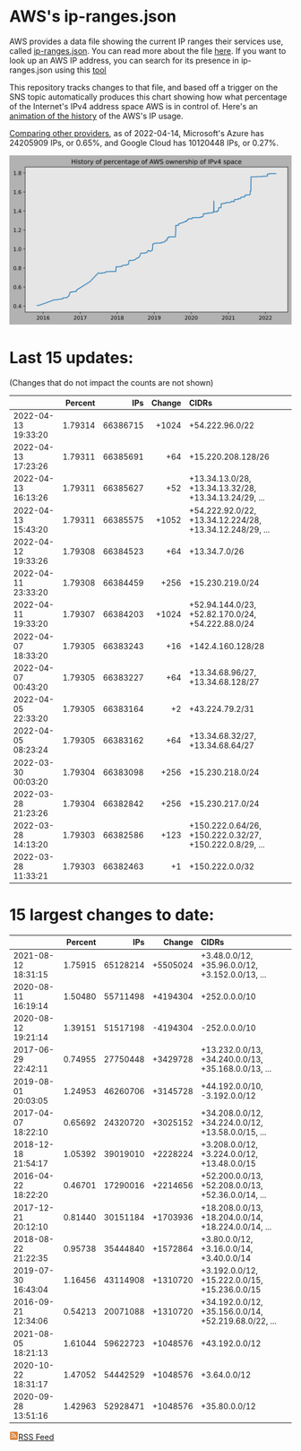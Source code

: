 # AWS's ip-ranges.json

AWS provides a data file showing the current IP ranges their
services use, called [ip-ranges.json](https://ip-ranges.amazonaws.com/ip-ranges.json).  You 
can read more about the file [here](https://docs.aws.amazon.com/general/latest/gr/aws-ip-ranges.html).  If you want to look up an AWS IP address, you can search for its presence in ip-ranges.json using this [tool](https://seligman.github.io/aws-ip-ranges/)

This repository tracks changes to that file, and based off a trigger on the SNS topic 
automatically produces this chart showing how what percentage of the Internet's IPv4 
address space AWS is in control of.  Here's an 
[animation of the history](https://youtu.be/Su25yl7eol8) of the AWS's IP usage.

[Comparing other providers](https://github.com/seligman/cloud_sizes), as of 2022-04-14, Microsoft's Azure has 24205909 IPs, or 0.65%, and Google Cloud has 10120448 IPs, or 0.27%.

![History of AWS](history_count.svg)

# Last 15 updates:

(Changes that do not impact the counts are not shown)

| | Percent | IPs | Change | CIDRs |
| :--- | ---: | ---: | ---: | :--- |
| 2022-04-13 19:33:20 | 1.79314 | 66386715 | +1024 | +54.222.96.0/22 |
| 2022-04-13 17:23:26 | 1.79311 | 66385691 | +64 | +15.220.208.128/26 |
| 2022-04-13 16:13:26 | 1.79311 | 66385627 | +52 | +13.34.13.0/28, +13.34.13.32/28, +13.34.13.24/29, ... |
| 2022-04-13 15:43:20 | 1.79311 | 66385575 | +1052 | +54.222.92.0/22, +13.34.12.224/28, +13.34.12.248/29, ... |
| 2022-04-12 19:33:26 | 1.79308 | 66384523 | +64 | +13.34.7.0/26 |
| 2022-04-11 23:33:20 | 1.79308 | 66384459 | +256 | +15.230.219.0/24 |
| 2022-04-11 19:33:20 | 1.79307 | 66384203 | +1024 | +52.94.144.0/23, +52.82.170.0/24, +54.222.88.0/24 |
| 2022-04-07 18:33:20 | 1.79305 | 66383243 | +16 | +142.4.160.128/28 |
| 2022-04-07 00:43:20 | 1.79305 | 66383227 | +64 | +13.34.68.96/27, +13.34.68.128/27 |
| 2022-04-05 22:33:20 | 1.79305 | 66383164 | +2 | +43.224.79.2/31 |
| 2022-04-05 08:23:24 | 1.79305 | 66383162 | +64 | +13.34.68.32/27, +13.34.68.64/27 |
| 2022-03-30 00:03:20 | 1.79304 | 66383098 | +256 | +15.230.218.0/24 |
| 2022-03-28 21:23:26 | 1.79304 | 66382842 | +256 | +15.230.217.0/24 |
| 2022-03-28 14:13:20 | 1.79303 | 66382586 | +123 | +150.222.0.64/26, +150.222.0.32/27, +150.222.0.8/29, ... |
| 2022-03-28 11:33:21 | 1.79303 | 66382463 | +1 | +150.222.0.0/32 |


# 15 largest changes to date:

| | Percent | IPs | Change | CIDRs |
| :--- | ---: | ---: | ---: | :--- |
| 2021-08-12 18:31:15 | 1.75915 | 65128214 | +5505024 | +3.48.0.0/12, +35.96.0.0/12, +3.152.0.0/13, ... |
| 2020-08-11 16:19:14 | 1.50480 | 55711498 | +4194304 | +252.0.0.0/10 |
| 2020-08-12 19:21:14 | 1.39151 | 51517198 | -4194304 | -252.0.0.0/10 |
| 2017-06-29 22:42:11 | 0.74955 | 27750448 | +3429728 | +13.232.0.0/13, +34.240.0.0/13, +35.168.0.0/13, ... |
| 2019-08-01 20:03:05 | 1.24953 | 46260706 | +3145728 | +44.192.0.0/10, -3.192.0.0/12 |
| 2017-04-07 18:22:10 | 0.65692 | 24320720 | +3025152 | +34.208.0.0/12, +34.224.0.0/12, +13.58.0.0/15, ... |
| 2018-12-18 21:54:17 | 1.05392 | 39019010 | +2228224 | +3.208.0.0/12, +3.224.0.0/12, +13.48.0.0/15 |
| 2016-04-22 18:22:20 | 0.46701 | 17290016 | +2214656 | +52.200.0.0/13, +52.208.0.0/13, +52.36.0.0/14, ... |
| 2017-12-21 20:12:10 | 0.81440 | 30151184 | +1703936 | +18.208.0.0/13, +18.204.0.0/14, +18.224.0.0/14, ... |
| 2018-08-22 21:22:35 | 0.95738 | 35444840 | +1572864 | +3.80.0.0/12, +3.16.0.0/14, +3.40.0.0/14 |
| 2019-07-30 16:43:04 | 1.16456 | 43114908 | +1310720 | +3.192.0.0/12, +15.222.0.0/15, +15.236.0.0/15 |
| 2016-09-21 12:34:06 | 0.54213 | 20071088 | +1310720 | +34.192.0.0/12, +35.156.0.0/14, +52.219.68.0/22, ... |
| 2021-08-05 18:21:13 | 1.61044 | 59622723 | +1048576 | +43.192.0.0/12 |
| 2020-10-22 18:31:17 | 1.47052 | 54442529 | +1048576 | +3.64.0.0/12 |
| 2020-09-28 13:51:16 | 1.42963 | 52928471 | +1048576 | +35.80.0.0/12 |


[![RSS Icon](rss-icon.png)RSS Feed](https://raw.githubusercontent.com/seligman/aws-ip-ranges/master/rss.xml)

